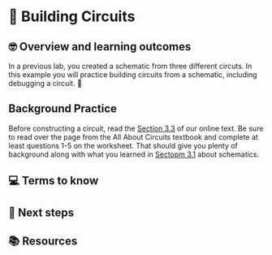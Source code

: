 # :robot: Building Circuits

## 🤓 Overview and learning outcomes 

In a previous lab, you created a schematic from three different circuts.  In this example you will practice building circuits from a schematic, including debugging a circuit. 🚀

## Background Practice

Before constructing a circuit, read the [Section 3.3](https://roboticsengineeringcourse.github.io/electrical-concepts.html#circuits) of our online text.  Be sure to read over the page from the All About Circuits textbook and complete at least questions 1-5 on the worksheet.  That should give you plenty of background along with what you learned in [Sectopm 3.1](https://roboticsengineeringcourse.github.io/electrical-concepts.html#schematics) about schematics.

## 

## 💻 Terms to know

## 📝 Next steps

## 📚  Resources 
